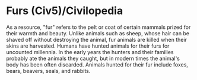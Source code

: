 # Furs (Civ5)/Civilopedia

As a resource, "fur" refers to the pelt or coat of certain mammals prized for their warmth and beauty. Unlike animals such as sheep, whose hair can be shaved off without destroying the animal, fur animals are killed when their skins are harvested. Humans have hunted animals for their furs for uncounted millennia. In the early years the hunters and their families probably ate the animals they caught, but in modern times the animal's body has been often discarded. Animals hunted for their fur include foxes, bears, beavers, seals, and rabbits.